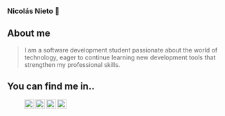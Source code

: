 ### Nicolás Nieto 👋

## About me
> <p>I am a software development student passionate about the world of technology, eager to continue learning new development tools that strengthen my professional skills. </p>

## You can find me in..
> <a href="https://twitter.com/niconieto3">
 > <img align="left" alt="Johann Nieto | Twitter" width="22px" src="https://raw.githubusercontent.com/peterthehan/peterthehan/master/assets/twitter.svg" />
></a>
> <a href="https://www.facebook.com/johann.nieto.15">
 > <img align="left" alt="Johann Nieto | Facebook" width="22px" src="https://raw.githubusercontent.com/peterthehan/peterthehan/master/assets/facebook.svg" />
></a>
> <a href="https://www.twitch.tv/jnnietocard15">
 > <img align="left" alt="Johann Nieto | Twitch" width="22px" src="https://raw.githubusercontent.com/peterthehan/peterthehan/master/assets/twitch.svg" />
></a>
> <a href="https://www.linkedin.com/in/johann-nicol%C3%A1s-nieto-c%C3%A1rdenas-7629881b3/">
 > <img align="left" alt="Johann Nieto | LinkedIn" width="22px" src="https://raw.githubusercontent.com/peterthehan/peterthehan/master/assets/linkedin.svg" />
></a>

